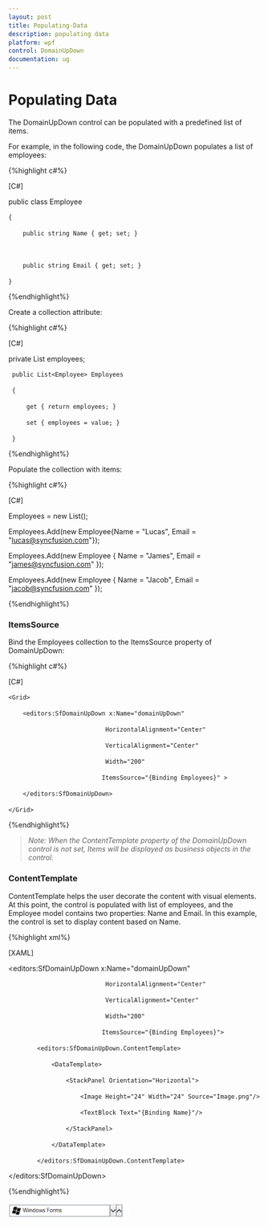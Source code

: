 ```yaml
---
layout: post
title: Populating-Data
description: populating data
platform: wpf
control: DomainUpDown
documentation: ug
---
```


# Populating Data

The DomainUpDown control can be populated with a predefined list of items. 

For example, in the following code, the DomainUpDown populates a list of employees:

{%highlight c#%}

[C#]



public class Employee

    {

        public string Name { get; set; }



        public string Email { get; set; }

    }



{%endhighlight%}

Create a collection attribute:

{%highlight c#%}

[C#]



private List<Employee> employees;



     public List<Employee> Employees

     {

         get { return employees; }

         set { employees = value; }

     }


{%endhighlight%}


Populate the collection with items:

{%highlight c#%}

[C#]



Employees = new List<Employee>();

Employees.Add(new Employee{Name = "Lucas", Email = "lucas@syncfusion.com"});

Employees.Add(new Employee { Name = "James", Email = "james@syncfusion.com" });

Employees.Add(new Employee { Name = "Jacob", Email = "jacob@syncfusion.com" });


{%endhighlight%}


### ItemsSource

Bind the Employees collection to the ItemsSource property of DomainUpDown:

{%highlight c#%}

[C#]



<Page xmlns:editors="clr-namespace:Syncfusion.Windows.Controls.Input;assembly=Syncfusion.SfInput.Wpf">

    <Grid>

        <editors:SfDomainUpDown x:Name="domainUpDown"

                               HorizontalAlignment="Center"

                               VerticalAlignment="Center"

                               Width="200"

                              ItemsSource="{Binding Employees}" >           

        </editors:SfDomainUpDown>

    </Grid>

</Page>



{%endhighlight%}

> _Note: When the ContentTemplate property of the DomainUpDown control is not set, Items will be displayed as business objects in the control._

### ContentTemplate

ContentTemplate helps the user decorate the content with visual elements. At this point, the control is populated with list of employees, and the Employee model contains two properties: Name and Email. In this example, the control is set to display content based on Name.

{%highlight xml%}

[XAML]



<editors:SfDomainUpDown x:Name="domainUpDown"

                               HorizontalAlignment="Center"

                               VerticalAlignment="Center"

                               Width="200"

                              ItemsSource="{Binding Employees}">

            <editors:SfDomainUpDown.ContentTemplate>

                <DataTemplate>

                    <StackPanel Orientation="Horizontal">

                        <Image Height="24" Width="24" Source="Image.png"/>

                        <TextBlock Text="{Binding Name}"/>

                    </StackPanel>

                </DataTemplate>

            </editors:SfDomainUpDown.ContentTemplate>

</editors:SfDomainUpDown>

{%endhighlight%}



![](Populating-Data_images/Populating-Data_img1.png)


